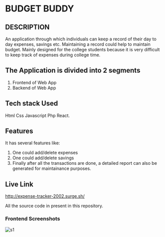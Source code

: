 # BUDGET BUDDY

## DESCRIPTION
An application through which individuals can keep a record of their day to day expenses, savings etc. Maintaining a record could help to maintain budget.
Mainly designed for the college students because it is very difficult to keep track of expenses during college time.

## The Application is divided into 2 segments
1. Frontend of Web App
2. Backend of Web App

## Tech stack Used
Html Css Javascript Php React.

## Features
It has several features like:
1. One could add/delete expenses
2. One could add/delete savings
3. Finally after all the transactions are done, a detailed report can also be generated for maintainance purposes.


## Live Link
http://expense-tracker-2002.surge.sh/


All the source code in present in this repository.
 
 ### Frontend Screenshots
 ![s1](https://user-images.githubusercontent.com/79807722/189840013-86a190d1-7abb-41f7-ad7c-9e9c27409c17.PNG)  


